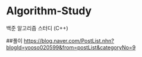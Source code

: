 # Algorithm-Study
백준 알고리즘 스터디 (C++)

##풀이
https://blog.naver.com/PostList.nhn?blogId=yooso020599&from=postList&categoryNo=9
